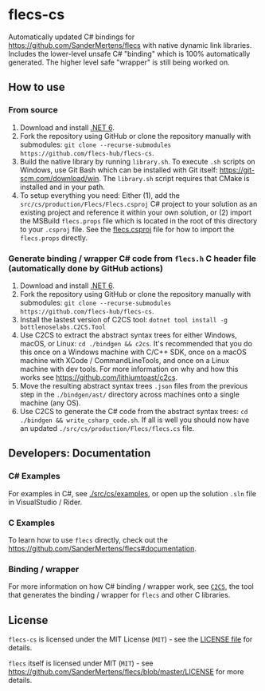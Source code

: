 # flecs-cs

Automatically updated C# bindings for https://github.com/SanderMertens/flecs with native dynamic link libraries. Includes the lower-level unsafe C# "binding" which is 100% automatically generated. The higher level safe "wrapper" is still being worked on.

## How to use

### From source

1. Download and install [.NET 6](https://dotnet.microsoft.com/download).
2. Fork the repository using GitHub or clone the repository manually with submodules: `git clone --recurse-submodules https://github.com/flecs-hub/flecs-cs`.
3. Build the native library by running `library.sh`. To execute `.sh` scripts on Windows, use Git Bash which can be installed with Git itself: https://git-scm.com/download/win. The `library.sh` script requires that CMake is installed and in your path.
4. To setup everything you need: Either (1), add the `src/cs/production/Flecs/Flecs.csproj` C# project to your solution as an existing project and reference it within your own solution, or (2) import the MSBuild `flecs.props` file which is located in the root of this directory to your `.csproj` file. See the [flecs.csproj](https://github.com/flecs-hub/flecs-cs/blob/main/src/cs/production/Flecs/Flecs.csproj) file for how to import the `flecs.props` directly.

### Generate binding / wrapper C# code from `flecs.h` C header file (automatically done by GitHub actions)

1. Download and install [.NET 6](https://dotnet.microsoft.com/download).
2. Fork the repository using GitHub or clone the repository manually with submodules: `git clone --recurse-submodules https://github.com/flecs-hub/flecs-cs`.
3. Install the lastest version of C2CS tool: `dotnet tool install -g bottlenoselabs.C2CS.Tool`
3. Use C2CS to extract the abstract syntax trees for either Windows, macOS, or Linux: `cd ./bindgen && c2cs`. It's recommended that you do this once on a Windows machine with C/C++ SDK, once on a macOS machine with XCode / CommandLineTools, and once on a Linux machine with dev tools. For more information on why and how this works see https://github.com/lithiumtoast/c2cs.
4. Move the resulting abstract syntax trees `.json` files from the previous step in the `./bindgen/ast/` directory across machines onto a single machine (any OS). 
5. Use C2CS to generate the C# code from the abstract syntax trees: `cd ./bindgen && write_csharp_code.sh`. If all is well you should now have an updated `./src/cs/production/Flecs/flecs.cs` file.

## Developers: Documentation

### C# Examples

For examples in C#, see [./src/cs/examples](https://github.com/flecs-hub/flecs-cs/tree/main/src/cs/examples), or open up the solution `.sln` file in VisualStudio / Rider.

### C Examples

To learn how to use `flecs` directly, check out the https://github.com/SanderMertens/flecs#documentation.

### Binding / wrapper

For more information on how C# binding / wrapper work, see [`C2CS`](https://github.com/lithiumtoast/c2cs), the tool that generates the binding / wrapper for `flecs` and other C libraries.

## License

`flecs-cs` is licensed under the MIT License (`MIT`) - see the [LICENSE file](LICENSE) for details.

`flecs` itself is licensed under MIT (`MIT`) - see https://github.com/SanderMertens/flecs/blob/master/LICENSE for more details.
